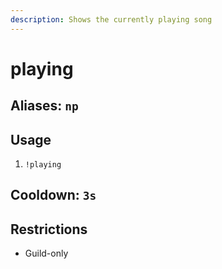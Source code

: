 ```yaml
---
description: Shows the currently playing song
---
```


# playing

## Aliases: `np`

## Usage

1. `!playing`

## Cooldown: `3s`

## Restrictions

* Guild-only

